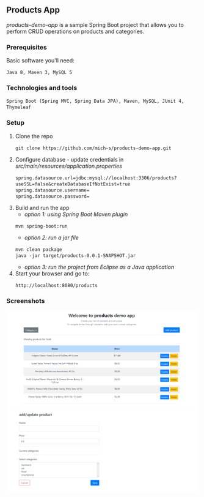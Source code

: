 
## Products App

_products-demo-app_ is a sample Spring Boot project that allows you to perform CRUD operations on products and categories.

### Prerequisites
Basic software you'll need:
```
Java 8, Maven 3, MySQL 5
```
### Technologies and tools
```
Spring Boot (Spring MVC, Spring Data JPA), Maven, MySQL, JUnit 4, Thymeleaf
```
### Setup
1. Clone the repo
	```
	git clone https://github.com/mich-s/products-demo-app.git
	```
2. Configure database - update credentials in _src/main/resources/application.properties_
	```
	spring.datasource.url=jdbc:mysql://localhost:3306/products?useSSL=false&createDatabaseIfNotExist=true
	spring.datasource.username=
	spring.datasource.password=
	```
3. Build and run the app
	- _option 1: using Spring Boot Maven plugin_
	```
	mvn spring-boot:run
	```
	- _option 2: run a jar file_ 
	```
	mvn clean package
	java -jar target/products-0.0.1-SNAPSHOT.jar
	```	 
	- _option 3: run the project from Eclipse as a Java application_
4. Start your browser and go to: 
	```
	http://localhost:8080/products
	```
### Screenshots
![Alt](
https://github.com/mich-s/products-demo-app/blob/master/src/main/resources/static/img/p1.PNG)
![Alt](
https://github.com/mich-s/products-demo-app/blob/master/src/main/resources/static/img/p2.PNG)